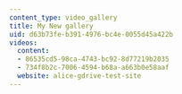 ```yaml
---
content_type: video_gallery
title: My New gallery
uid: d63b73fe-b391-4976-bc4e-0055d45a422b
videos:
  content:
  - 86535cd5-98ca-4743-bc92-8d77219b2035
  - 734f8b2c-7006-4594-b68a-a663b0e58aaf
  website: alice-gdrive-test-site
---
```

